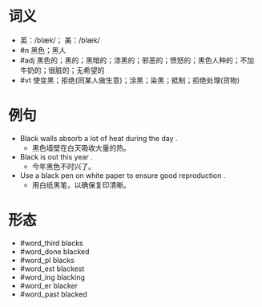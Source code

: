 # 词义
- 英：/blæk/； 美：/blæk/
- #n 黑色；黑人
- #adj 黑色的；黑的；黑暗的；漆黑的；邪恶的；愤怒的；黑色人种的；不加牛奶的；很脏的；无希望的
- #vt 使变黑；拒绝(同某人做生意)；涂黑；染黑；抵制；拒绝处理(货物)
# 例句
- Black walls absorb a lot of heat during the day .
	- 黑色墙壁在白天吸收大量的热。
- Black is out this year .
	- 今年黑色不时兴了。
- Use a black pen on white paper to ensure good reproduction .
	- 用白纸黑笔，以确保复印清晰。
# 形态
- #word_third blacks
- #word_done blacked
- #word_pl blacks
- #word_est blackest
- #word_ing blacking
- #word_er blacker
- #word_past blacked
